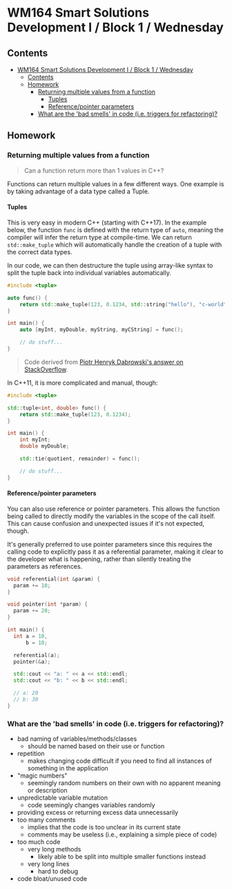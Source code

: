 # WM164 Smart Solutions Development I / Block 1 / Wednesday

## Contents

- [WM164 Smart Solutions Development I / Block 1 / Wednesday](#wm164-smart-solutions-development-i--block-1--wednesday)
  - [Contents](#contents)
  - [Homework](#homework)
    - [Returning multiple values from a function](#returning-multiple-values-from-a-function)
      - [Tuples](#tuples)
      - [Reference/pointer parameters](#referencepointer-parameters)
    - [What are the 'bad smells' in code (i.e. triggers for refactoring)?](#what-are-the-bad-smells-in-code-ie-triggers-for-refactoring)

## Homework

### Returning multiple values from a function

> Can a function return more than 1 values in C++?

Functions can return multiple values in a few different ways. One example is by taking advantage of a data type called a Tuple.

#### Tuples

This is very easy in modern C++ (starting with C++17). In the example below, the function `func` is defined with the return type of `auto`, meaning the compiler will infer the return type at compile-time. We can return `std::make_tuple` which will automatically handle the creation of a tuple with the correct data types.

In our code, we can then destructure the tuple using array-like syntax to split the tuple back into individual variables automatically.

```cpp
#include <tuple>

auto func() {
    return std::make_tuple(123, 0.1234, std::string("hello"), "c-world");
}

int main() {
    auto [myInt, myDouble, myString, myCString] = func();

    // do stuff...
}
```

> Code derived from [Piotr Henryk Dabrowski's answer on StackOverflow](https://stackoverflow.com/a/70769118/11091039).

In C++11, it is more complicated and manual, though:

```cpp
#include <tuple>

std::tuple<int, double> func() {
    return std::make_tuple(123, 0.1234);
}

int main() {
    int myInt;
    double myDouble;

    std::tie(quotient, remainder) = func();

    // do stuff...
}
```

#### Reference/pointer parameters

You can also use reference or pointer parameters. This allows the function being called to directly modify the variables in the scope of the call itself. This can cause confusion and unexpected issues if it's not expected, though.

It's generally preferred to use pointer parameters since this requires the calling code to explicitly pass it as a referential parameter, making it clear to the developer what is happening, rather than silently treating the parameters as references.

```cpp
void referential(int &param) {
  param += 10;
}

void pointer(int *param) {
  param += 20;
}

int main() {
  int a = 10,
      b = 10;

  referential(a);
  pointer(&a);

  std::cout << "a: " << a << std::endl;
  std::cout << "b: " << b << std::endl;

  // a: 20
  // b: 30
}
```

### What are the 'bad smells' in code (i.e. triggers for refactoring)?

- bad naming of variables/methods/classes
  - should be named based on their use or function
- repetition
  - makes changing code difficult if you need to find all instances of something in the application
- "magic numbers"
  - seemingly random numbers on their own with no apparent meaning or description
- unpredictable variable mutation
  - code seemingly changes variables randomly
- providing excess or returning excess data unnecessarily
- too many comments
  - implies that the code is too unclear in its current state
  - comments may be useless (i.e., explaining a simple piece of code)
- too much code
  - very long methods
    - likely able to be split into multiple smaller functions instead
  - very long lines
    - hard to debug
- code bloat/unused code
